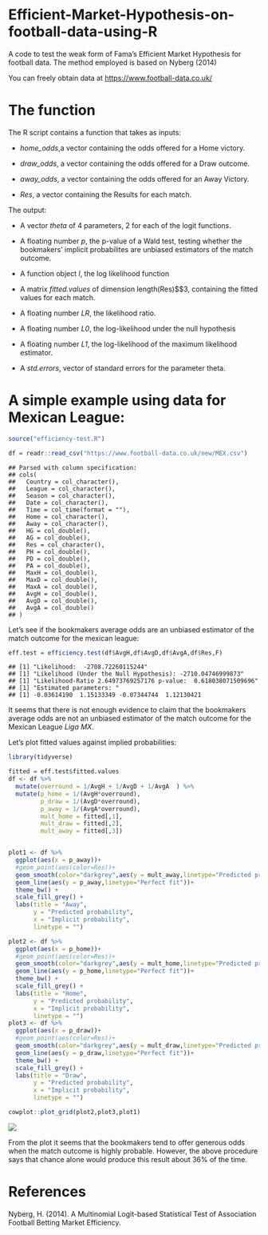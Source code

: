 Efficient-Market-Hypothesis-on-football-data-using-R
================

A code to test the weak form of Fama’s Efficient Market Hypothesis for
football data. The method employed is based on Nyberg (2014)

You can freely obtain data at <https://www.football-data.co.uk/>

# The function

The R script contains a function that takes as inputs:

  - *home\_odds*,a vector containing the odds offered for a Home
    victory.

  - *draw\_odds*, a vector containing the odds offered for a Draw
    outcome.

  - *away\_odds*, a vector containing the odds offered for an Away
    Victory.

  - *Res*, a vector containing the Results for each match.

The output:

  - A vector *theta* of 4 parameters, 2 for each of the logit functions.

  - A floating number *p*, the p-value of a Wald test, testing whether
    the bookmakers’ implicit probabilites are unbiased estimators of the
    match outcome.

  - A function object *l*, the log likelihood function

  - A matrix *fitted.values* of dimension length(Res)$$3, containing the
    fitted values for each match.

  - A floating number *LR*, the likelihood ratio.

  - A floating number *L0*, the log-likelihood under the null hypothesis

  - A floating number *L1*, the log-likelihood of the maximum likelihood
    estimator.

  - A *std.errors*, vector of standard errors for the parameter theta.

# A simple example using data for Mexican League:

``` r
source("efficiency-test.R")

df = readr::read_csv("https://www.football-data.co.uk/new/MEX.csv")
```

    ## Parsed with column specification:
    ## cols(
    ##   Country = col_character(),
    ##   League = col_character(),
    ##   Season = col_character(),
    ##   Date = col_character(),
    ##   Time = col_time(format = ""),
    ##   Home = col_character(),
    ##   Away = col_character(),
    ##   HG = col_double(),
    ##   AG = col_double(),
    ##   Res = col_character(),
    ##   PH = col_double(),
    ##   PD = col_double(),
    ##   PA = col_double(),
    ##   MaxH = col_double(),
    ##   MaxD = col_double(),
    ##   MaxA = col_double(),
    ##   AvgH = col_double(),
    ##   AvgD = col_double(),
    ##   AvgA = col_double()
    ## )

Let’s see if the bookmakers average odds are an unbiased estimator of
the match outcome for the mexican league:

``` r
eff.test = efficiency.test(df$AvgH,df$AvgD,df$AvgA,df$Res,F)
```

    ## [1] "Likelihood:  -2708.72260115244"
    ## [1] "Likelihood (Under the Null Hypothesis): -2710.04746999873"
    ## [1] "Likelihood-Ratio 2.64973769257176 p-value:  0.618038071509696"
    ## [1] "Estimated parameters: "
    ## [1] -0.03614190  1.15133349 -0.07344744  1.12130421

It seems that there is not enough evidence to claim that the bookmakers
average odds are not an unbiased estimator of the match outcome for the
Mexican League *Liga MX*.

Let’s plot fitted values against implied probabilities:

``` r
library(tidyverse)

fitted = eff.test$fitted.values
df <- df %>% 
  mutate(overround = 1/AvgH + 1/AvgD + 1/AvgA  ) %>% 
  mutate(p_home = 1/(AvgH*overround),
         p_draw = 1/(AvgD*overround),
         p_away = 1/(AvgA*overround),
         mult_home = fitted[,1],
         mult_draw = fitted[,2],
         mult_away = fitted[,3])


plot1 <- df %>% 
  ggplot(aes(x = p_away))+
  #geom_point(aes(color=Res))+
  geom_smooth(color="darkgrey",aes(y = mult_away,linetype="Predicted probability"))+
  geom_line(aes(y = p_away,linetype="Perfect fit"))+
  theme_bw() +
  scale_fill_grey() +
  labs(title = "Away",
       y = "Predicted probability",
       x = "Implicit probability",
       linetype = "")

plot2 <- df %>% 
  ggplot(aes(x = p_home))+
  #geom_point(aes(color=Res))+
  geom_smooth(color="darkgrey",aes(y = mult_home,linetype="Predicted probability"))+
  geom_line(aes(y = p_home,linetype="Perfect fit"))+
  theme_bw() +
  scale_fill_grey() +
  labs(title = "Home",
       y = "Predicted probability",
       x = "Implicit probability",
       linetype = "")
plot3 <- df %>% 
  ggplot(aes(x = p_draw))+
  #geom_point(aes(color=Res))+
  geom_smooth(color="darkgrey",aes(y = mult_draw,linetype="Predicted probability"))+
  geom_line(aes(y = p_draw,linetype="Perfect fit"))+
  theme_bw() +
  scale_fill_grey() +
  labs(title = "Draw",
       y = "Predicted probability",
       x = "Implicit probability",
       linetype = "")

cowplot::plot_grid(plot2,plot3,plot1)
```

![](efficiency-github_files/figure-gfm/fittedvsimplicit-1.png)<!-- -->

From the plot it seems that the bookmakers tend to offer generous odds
when the match outcome is highly probable. However, the above procedure
says that chance alone would produce this result about 36% of the time.

# References

Nyberg, H. (2014). A Multinomial Logit-based Statistical Test of
Association Football Betting Market Efficiency.
